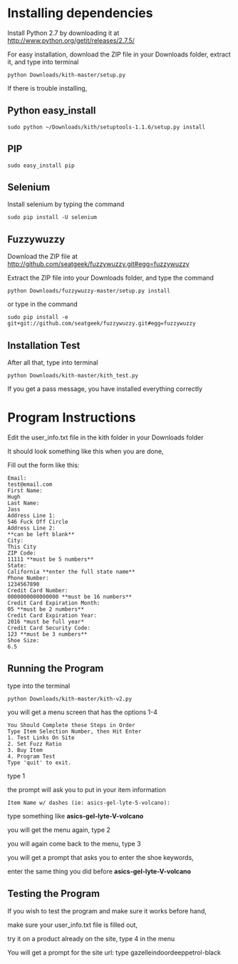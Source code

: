 Installing dependencies
====================================
Install Python 2.7 by downloading it at http://www.python.org/getit/releases/2.7.5/

For easy installation, download the ZIP file in your Downloads folder, extract it, and type into terminal 

    python Downloads/kith-master/setup.py

If there is trouble installing,

Python easy_install
-----------------

    sudo python ~/Downloads/kith/setuptools-1.1.6/setup.py install

PIP
---------------

    sudo easy_install pip


Selenium
-------------------
Install selenium by typing the command 

    sudo pip install -U selenium

Fuzzywuzzy
-----------------
Download the ZIP file at http://github.com/seatgeek/fuzzywuzzy.git#egg=fuzzywuzzy

Extract the ZIP file into your Downloads folder, and type the command

    python Downloads/fuzzywuzzy-master/setup.py install
    
or type in the command

    sudo pip install -e git+git://github.com/seatgeek/fuzzywuzzy.git#egg=fuzzywuzzy

Installation Test
----------------------
After all that, type into terminal

    python Downloads/kith-master/kith_test.py

If you get a pass message, you have installed everything correctly

Program Instructions
=====================================
Edit the user_info.txt file in the kith folder in your Downloads folder

It should look something like this when you are done,

Fill out the form like this:
```
Email:
test@email.com
First Name:
Hugh
Last Name:
Jass
Address Line 1:
546 Fuck Off Circle
Address Line 2:
**can be left blank**
City:
This City
ZIP Code:
11111 **must be 5 numbers**
State:
California **enter the full state name**
Phone Number:
1234567890
Credit Card Number:
0000000000000000 **must be 16 numbers**
Credit Card Expiration Month:
05 **must be 2 numbers**
Credit Card Expiration Year:
2016 *must be full year*
Credit Card Security Code:
123 **must be 3 numbers**
Shoe Size:
6.5
```
Running the Program
--------------------
type into the terminal 

    python Downloads/kith-master/kith-v2.py
    
you will get a menu screen that has the options 1-4
```
You Should Complete these Steps in Order
Type Item Selection Number, then Hit Enter
1. Test Links On Site
2. Set Fuzz Ratio
3. Buy Item
4. Program Test
Type 'quit' to exit.
```
type 1

the prompt will ask you to put in your item information
```
Item Name w/ dashes (ie: asics-gel-lyte-5-volcano):
```

type something like **asics-gel-lyte-V-volcano**

you will get the menu again, type 2

you will again come back to the menu, type 3

you will get a prompt that asks you to enter the shoe keywords,

enter the same thing you did before **asics-gel-lyte-V-volcano**

Testing the Program
----------------------
If you wish to test the program and make sure it works before hand,

make sure your user_info.txt file is filled out,

try it on a product already on the site, type 4 in the menu

You will get a prompt for the site url: type gazelleindoordeeppetrol-black


